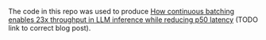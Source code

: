 The code in this repo was used to produce [How continuous batching enables 23x throughput in LLM inference while reducing p50 latency](https://www.anyscale.com/blog) (TODO link to correct blog post).
